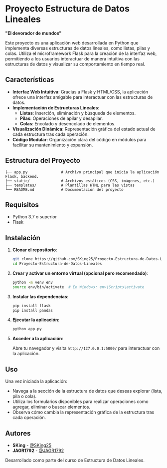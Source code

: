 # Proyecto Estructura de Datos Lineales

**"El devorador de mundos"**

Este proyecto es una aplicación web desarrollada en Python que implementa diversas estructuras de datos lineales, como listas, pilas y colas. 
Utiliza el microframework Flask para la creación de la interfaz web, permitiendo a los usuarios interactuar de manera intuitiva con las estructuras de datos y visualizar su comportamiento en tiempo real.

## Características

- **Interfaz Web Intuitiva**: Gracias a Flask y HTML/CSS, la aplicación ofrece una interfaz amigable para interactuar con las estructuras de datos.
- **Implementación de Estructuras Lineales**:
  - **Listas**: Inserción, eliminación y búsqueda de elementos.
  - **Pilas**: Operaciones de apilar y desapilar.
  - **Colas**: Encolado y desencolado de elementos.
- **Visualización Dinámica**: Representación gráfica del estado actual de cada estructura tras cada operación.
- **Código Modular**: Organización clara del código en módulos para facilitar su mantenimiento y expansión.

## Estructura del Proyecto

```
├── app.py               # Archivo principal que inicia la aplicación Flask, backend.
├── static/              # Archivos estáticos (CSS, imágenes, etc.)
├── templates/           # Plantillas HTML para las vistas
└── README.md            # Documentación del proyecto
```

## Requisitos

- Python 3.7 o superior
- Flask

## Instalación

1. **Clonar el repositorio**:

   ```bash
   git clone https://github.com/SKing25/Proyecto-Estructura-de-Datos-Lineales.git
   cd Proyecto-Estructura-de-Datos-Lineales
   ```

2. **Crear y activar un entorno virtual (opcional pero recomendado)**:

   ```bash
   python -m venv env
   source env/bin/activate  # En Windows: env\Scripts\activate
   ```

3. **Instalar las dependencias**:

   ```bash
   pip install flask
   pip install pandas
   ```

4. **Ejecutar la aplicación**:

   ```bash
   python app.py
   ```

5. **Acceder a la aplicación**:

   Abre tu navegador y visita `http://127.0.0.1:5000/` para interactuar con la aplicación.

## Uso

Una vez iniciada la aplicación:

- Navega a la sección de la estructura de datos que deseas explorar (lista, pila o cola).
- Utiliza los formularios disponibles para realizar operaciones como agregar, eliminar o buscar elementos.
- Observa cómo cambia la representación gráfica de la estructura tras cada operación.

## Autores

- **SKing** - [@SKing25](https://github.com/SKing25)
- **JAGR1792** - [@JAGR1792](https://github.com/JAGR1792)
  
Desarrollado como parte del curso de Estructura de Datos Lineales.

